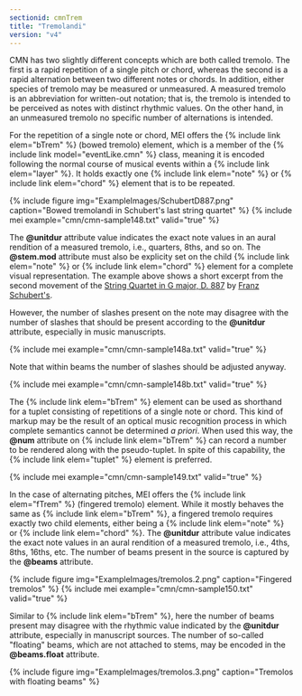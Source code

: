 ```yaml
---
sectionid: cmnTrem
title: "Tremolandi"
version: "v4"
---
```


CMN has two slightly different concepts which are both called tremolo. The first is a rapid repetition of a single pitch or chord, whereas the second is a rapid alternation between two different notes or chords. In addition, either species of tremolo may be measured or unmeasured. A measured tremolo is an abbreviation for written-out notation; that is, the tremolo is intended to be perceived as notes with distinct rhythmic values. On the other hand, in an unmeasured tremolo no specific number of alternations is intended.

For the repetition of a single note or chord, MEI offers the {% include link elem="bTrem" %} (bowed tremolo) element, which is a member of the {% include link model="eventLike.cmn" %} class, meaning it is encoded following the normal course of musical events within a {% include link elem="layer" %}. It holds exactly one {% include link elem="note" %} or {% include link elem="chord" %} element that is to be repeated.

{% include figure img="ExampleImages/SchubertD887.png" caption="Bowed tremolandi in Schubert's last string quartet" %}
{% include mei example="cmn/cmn-sample148.txt" valid="true" %}

The **@unitdur** attribute value indicates the exact note values in an aural rendition of a measured tremolo, i.e., quarters, 8ths, and so on. The **@stem.mod** attribute must also be explicity set on the child {% include link elem="note" %} or {% include link elem="chord" %} element for a complete visual representation. The example above shows a short excerpt from the second movement of the [String Quartet in G major, D. 887](https://en.wikipedia.org/wiki/String_Quartet_No._15_(Schubert)) by [Franz Schubert's](https://en.wikipedia.org/wiki/Franz_Schubert).

However, the number of slashes present on the note may disagree with the number of slashes that should be present according to the **@unitdur** attribute, especially in music manuscripts.

{% include mei example="cmn/cmn-sample148a.txt" valid="true" %}

Note that within beams the number of slashes should be adjusted anyway.

{% include mei example="cmn/cmn-sample148b.txt" valid="true" %}

The {% include link elem="bTrem" %} element can be used as shorthand for a tuplet consisting of repetitions of a single note or chord. This kind of markup may be the result of an optical music recognition process in which complete semantics cannot be determined *a priori*. When used this way, the **@num** attribute on {% include link elem="bTrem" %} can record a number to be rendered along with the pseudo-tuplet. In spite of this capability, the {% include link elem="tuplet" %} element is preferred.

{% include mei example="cmn/cmn-sample149.txt" valid="true" %}

In the case of alternating pitches, MEI offers the {% include link elem="fTrem" %} (fingered tremolo) element. While it mostly behaves the same as {% include link elem="bTrem" %}, a fingered tremolo requires exactly two child elements, either being a {% include link elem="note" %} or {% include link elem="chord" %}. The **@unitdur** attribute value indicates the exact note values in an aural rendition of a measured tremolo, i.e., 4ths, 8ths, 16ths, etc. The number of beams present in the source is captured by the **@beams** attribute.

{% include figure img="ExampleImages/tremolos.2.png" caption="Fingered tremolos" %}
{% include mei example="cmn/cmn-sample150.txt" valid="true" %}

Similar to {% include link elem="bTrem" %}, here the number of beams present may disagree with the rhythmic value indicated by the **@unitdur** attribute, especially in manuscript sources. The number of so-called "floating" beams, which are not attached to stems, may be encoded in the **@beams.float** attribute.

{% include figure img="ExampleImages/tremolos.3.png" caption="Tremolos with floating beams" %}
